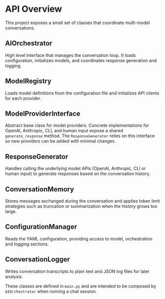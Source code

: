 # API Overview

This project exposes a small set of classes that coordinate multi-model conversations.

## AIOrchestrator
High level interface that manages the conversation loop. It loads configuration, initializes models, and coordinates response generation and logging.

## ModelRegistry
Loads model definitions from the configuration file and initializes API clients for each provider.

## ModelProviderInterface
Abstract base class for model providers. Concrete implementations for OpenAI, Anthropic, CLI, and human input expose a shared `generate_response` method. The `ResponseGenerator` relies on this interface so new providers can be added with minimal changes.

## ResponseGenerator
Handles calling the underlying model APIs (OpenAI, Anthropic, CLI or human input) to generate responses based on the conversation history.

## ConversationMemory
Stores messages exchanged during the conversation and applies token limit strategies such as truncation or summarization when the history grows too large.

## ConfigurationManager
Reads the YAML configuration, providing access to model, orchestration and logging sections.

## ConversationLogger
Writes conversation transcripts to plain text and JSON log files for later analysis.

These classes are defined in `main.py` and are intended to be composed by `AIOrchestrator` when running a chat session.
